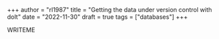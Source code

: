 +++
author = "rl1987"
title = "Getting the data under version control with dolt"
date = "2022-11-30"
draft = true
tags = ["databases"]
+++

WRITEME
